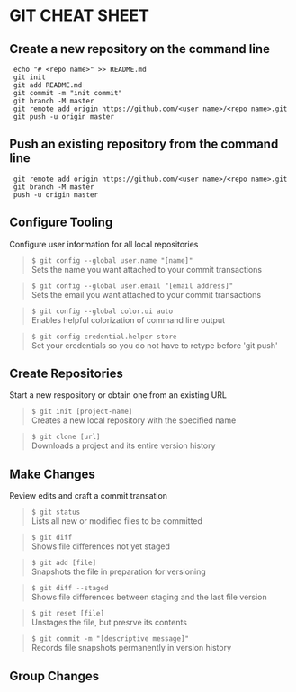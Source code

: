 # GIT CHEAT SHEET  

## Create a new repository on the command line  
` echo "# <repo name>" >> README.md`  
` git init`  
` git add README.md`  
` git commit -m "init commit"`  
` git branch -M master`  
` git remote add origin https://github.com/<user name>/<repo name>.git`  
` git push -u origin master`  

## Push an existing repository from the command line  
` git remote add origin https://github.com/<user name>/<repo name>.git`  
` git branch -M master`  
` push -u origin master`  

## Configure Tooling   
Configure user information for all local repositories  
> `$ git config --global user.name "[name]"`  
> Sets the name you want attached to your commit transactions  

> `$ git config --global user.email "[email address]"`  
> Sets the email you want attached to your commit transactions  

> `$ git config --global color.ui auto`  
> Enables helpful colorization of command line output  

> `$ git config credential.helper store`  
> Set your credentials so you do not have to retype before 'git push'  

## Create Repositories  
Start a new respository or obtain one from an existing URL  
> `$ git init [project-name]`  
> Creates a new local repository with the specified name  

> `$ git clone [url]`  
> Downloads a project and its entire version history  

## Make Changes  
Review edits and craft a commit transation  
> `$ git status`  
> Lists all new or modified files to be committed  

> `$ git diff`  
> Shows file differences not yet staged  

> `$ git add [file]`  
> Snapshots the file in preparation for versioning  

> `$ git diff --staged`  
> Shows file differences between staging and the last file version  

> `$ git reset [file]`  
> Unstages the file, but presrve its contents  

> `$ git commit -m "[descriptive message]"`  
> Records file snapshots permanently in version history  

## Group Changes  

